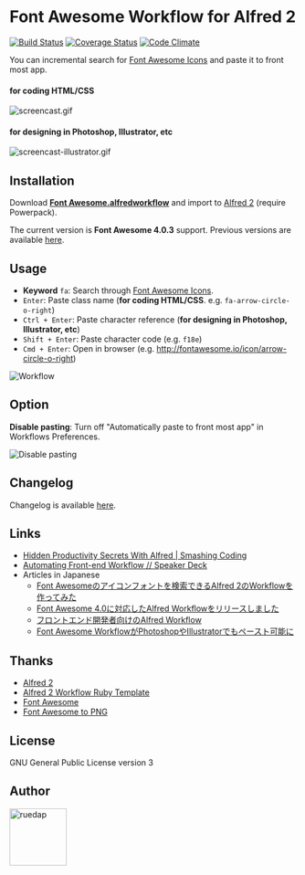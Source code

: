 # Font Awesome Workflow for Alfred 2

[![Build Status](https://travis-ci.org/ruedap/alfred2-font-awesome-workflow.png?branch=master)](https://travis-ci.org/ruedap/alfred2-font-awesome-workflow) [![Coverage Status](https://coveralls.io/repos/ruedap/alfred2-font-awesome-workflow/badge.png)](https://coveralls.io/r/ruedap/alfred2-font-awesome-workflow) [![Code Climate](https://codeclimate.com/github/ruedap/alfred2-font-awesome-workflow.png)](https://codeclimate.com/github/ruedap/alfred2-font-awesome-workflow)

You can incremental search for [Font Awesome Icons](http://fontawesome.io/icons/) and paste it to front most app.

#### for coding HTML/CSS
![screencast.gif](https://github.com/ruedap/alfred2-font-awesome-workflow/raw/master/screenshots/screencast.gif)

#### for designing in Photoshop, Illustrator, etc
![screencast-illustrator.gif](https://github.com/ruedap/alfred2-font-awesome-workflow/raw/master/screenshots/screencast-illustrator.gif)


## Installation

Download **[Font Awesome.alfredworkflow](https://github.com/ruedap/alfred2-font-awesome-workflow/raw/master/Font%20Awesome.alfredworkflow)** and import to [Alfred 2](http://www.alfredapp.com/) (require Powerpack).

The current version is **Font Awesome 4.0.3** support. Previous versions are available [here](https://github.com/ruedap/alfred2-font-awesome-workflow/blob/master/CHANGELOG.md).


## Usage

- **Keyword** `fa`: Search through [Font Awesome Icons](http://fontawesome.io/icons/).
- `Enter`: Paste class name (**for coding HTML/CSS**. e.g. `fa-arrow-circle-o-right`)
- `Ctrl + Enter`: Paste character reference (**for designing in Photoshop, Illustrator, etc**)
- `Shift + Enter`: Paste character code (e.g. `f18e`)
- `Cmd + Enter`: Open in browser (e.g. <http://fontawesome.io/icon/arrow-circle-o-right>)

![Workflow](https://github.com/ruedap/alfred2-font-awesome-workflow/raw/master/screenshots/workflow.png)


## Option

**Disable pasting**: Turn off "Automatically paste to front most app" in Workflows Preferences.

![Disable pasting](https://github.com/ruedap/alfred2-font-awesome-workflow/raw/master/screenshots/option-disable-pasting.png)


## Changelog

Changelog is available [here](https://github.com/ruedap/alfred2-font-awesome-workflow/blob/master/CHANGELOG.md).


## Links

- [Hidden Productivity Secrets With Alfred | Smashing Coding](http://coding.smashingmagazine.com/2013/10/25/hidden-productivity-secrets-with-alfred/)
- [Automating Front-end Workflow // Speaker Deck](https://speakerdeck.com/addyosmani/automating-front-end-workflow)
- Articles in Japanese
    - [Font Awesomeのアイコンフォントを検索できるAlfred 2のWorkflowを作ってみた](http://blog.ruedap.com/2013/08/07/alfred2-font-awesome-workflow)
    - [Font Awesome 4.0に対応したAlfred Workflowをリリースしました](http://blog.ruedap.com/2013/10/25/alfred-workflow-for-font-awesome-4)
    - [フロントエンド開発者向けのAlfred Workflow](http://blog.ruedap.com/2013/10/30/alfred-workflow-for-front-end-developers)
    - [Font Awesome WorkflowがPhotoshopやIllustratorでもペースト可能に](http://blog.ruedap.com/2013/11/18/font-awesome-workflow-for-web-designers)


## Thanks

- [Alfred 2](http://www.alfredapp.com/)
- [Alfred 2 Workflow Ruby Template](https://github.com/zhaocai/alfred2-ruby-template)
- [Font Awesome](http://fontawesome.io/)
- [Font Awesome to PNG](https://github.com/odyniec/font-awesome-to-png)


## License

GNU General Public License version 3


## Author

<a href="http://ruedap.com" target="_blank"><img src="https://dl.dropboxusercontent.com/u/281168/images/github-ruedap-avatar-1500x1500.png" alt="ruedap" title="ruedap" width="100" height="100"></a>
